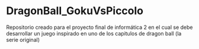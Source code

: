 # DragonBall_GokuVsPiccolo
Repositorio creado para el proyecto final de informática 2 en el cual se debe desarrollar un juego inspirado en uno de los capitulos de dragon ball (la serie original)
